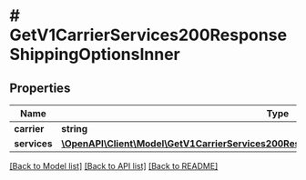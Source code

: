 # # GetV1CarrierServices200ResponseShippingOptionsInner

## Properties

Name | Type | Description | Notes
------------ | ------------- | ------------- | -------------
**carrier** | **string** |  | [optional]
**services** | [**\OpenAPI\Client\Model\GetV1CarrierServices200ResponseShippingOptionsInnerServicesInner[]**](GetV1CarrierServices200ResponseShippingOptionsInnerServicesInner.md) |  | [optional]

[[Back to Model list]](../../README.md#models) [[Back to API list]](../../README.md#endpoints) [[Back to README]](../../README.md)
